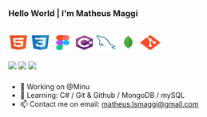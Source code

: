 ##

### Hello World | I'm Matheus Maggi 


<div style="display: inline_block"><br>

  <img align="center" alt="maggi_html" height="30" width="40" src="https://raw.githubusercontent.com/devicons/devicon/master/icons/html5/html5-original.svg">
  <img align="center" alt="maggi_css" height="30" width="40" src="https://raw.githubusercontent.com/devicons/devicon/master/icons/css3/css3-original.svg">
  <img align="center" alt="maggi_figma" height="30" width="40" src="https://github.com/devicons/devicon/blob/master/icons/figma/figma-original.svg">
  <img align="center" alt="maggi_c#" height="30" width="40" src="https://raw.githubusercontent.com/devicons/devicon/master/icons/csharp/csharp-original.svg">
  <img align="center" alt="maggi_mysql" height="30" width="40" src="https://github.com/devicons/devicon/blob/master/icons/mysql/mysql-original.svg">
  <img align="center" alt="maggi_mongodb" height="30" width="40" src="https://github.com/devicons/devicon/blob/master/icons/mongodb/mongodb-original.svg">
  <img align="center" alt="maggi_git" height="30" width="40" src="https://github.com/devicons/devicon/blob/master/icons/git/git-original.svg">
  
</div>

###
  
<div> 

  <a href="https://www.twitch.tv/mmaggi" target="_blank"><img src="https://img.shields.io/badge/Twitch-9146FF?style=for-the-badge&logo=twitch&logoColor=white" target="_blank"></a>
  <a href = "mailto:matheus.lsmaggi@gmail.com"><img src="https://img.shields.io/badge/-Gmail-%23333?style=for-the-badge&logo=gmail&logoColor=white" target="_blank"></a>
  <a href="https://www.linkedin.com/in/matheus-maggi/" target="_blank"><img src="https://img.shields.io/badge/-LinkedIn-%230077B5?style=for-the-badge&logo=linkedin&logoColor=white" target="_blank"></a> 

</div>

###

- 🔭 Working on @Minu
- 🌱 Learning: C# / Git & Github / MongoDB / mySQL
- 📫 Contact me on email: matheus.lsmaggi@gmail.com


 ##
